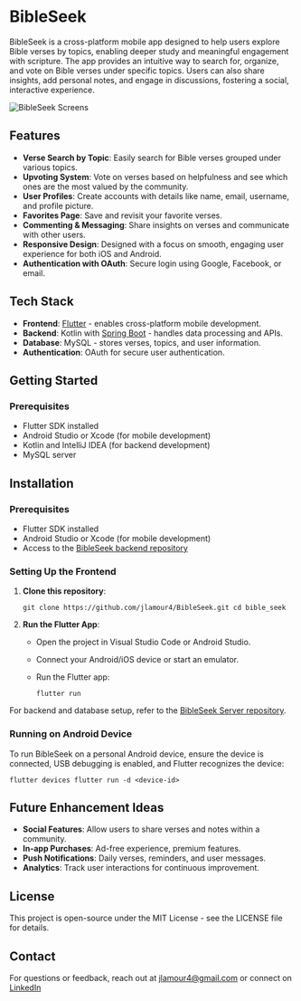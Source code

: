 # BibleSeek

BibleSeek is a cross-platform mobile app designed to help users explore Bible verses by topics, enabling deeper study and meaningful engagement with scripture. The app provides an intuitive way to search for, organize, and vote on Bible verses under specific topics. Users can also share insights, add personal notes, and engage in discussions, fostering a social, interactive experience.

![BibleSeek Screens](https://www.joshualamour.com/_next/image?url=%2F_next%2Fstatic%2Fmedia%2Fbibleseek.ac8790b1.png&w=1920&q=75)

## Features

- **Verse Search by Topic**: Easily search for Bible verses grouped under various topics.
- **Upvoting System**: Vote on verses based on helpfulness and see which ones are the most valued by the community.
- **User Profiles**: Create accounts with details like name, email, username, and profile picture.
- **Favorites Page**: Save and revisit your favorite verses.
- **Commenting & Messaging**: Share insights on verses and communicate with other users.
- **Responsive Design**: Designed with a focus on smooth, engaging user experience for both iOS and Android.
- **Authentication with OAuth**: Secure login using Google, Facebook, or email.

## Tech Stack

- **Frontend**: [Flutter](https://flutter.dev/) - enables cross-platform mobile development.
- **Backend**: Kotlin with [Spring Boot](https://spring.io/projects/spring-boot) - handles data processing and APIs.
- **Database**: MySQL - stores verses, topics, and user information.
- **Authentication**: OAuth for secure user authentication.

## Getting Started

### Prerequisites

- Flutter SDK installed
- Android Studio or Xcode (for mobile development)
- Kotlin and IntelliJ IDEA (for backend development)
- MySQL server

## Installation

### Prerequisites

- Flutter SDK installed
- Android Studio or Xcode (for mobile development)
- Access to the [BibleSeek backend repository](https://github.com/jlamour4/bibleseek_server)

### Setting Up the Frontend

1. **Clone this repository**:
        
    `git clone https://github.com/jlamour4/BibleSeek.git cd bible_seek`
    
2. **Run the Flutter App**:
    
    - Open the project in Visual Studio Code or Android Studio.
    - Connect your Android/iOS device or start an emulator.
    - Run the Flutter app:
        
        `flutter run`
        

For backend and database setup, refer to the [BibleSeek Server repository](https://github.com/jlamour4/bibleseek_server).

### Running on Android Device

To run BibleSeek on a personal Android device, ensure the device is connected, USB debugging is enabled, and Flutter recognizes the device:

`flutter devices flutter run -d <device-id>`

## Future Enhancement Ideas

- **Social Features**: Allow users to share verses and notes within a community.
- **In-app Purchases**: Ad-free experience, premium features.
- **Push Notifications**: Daily verses, reminders, and user messages.
- **Analytics**: Track user interactions for continuous improvement.

## License

This project is open-source under the MIT License - see the LICENSE file for details.

## Contact

For questions or feedback, reach out at jlamour4@gmail.com or connect on [LinkedIn](https://www.linkedin.com/in/jlamour4/)
